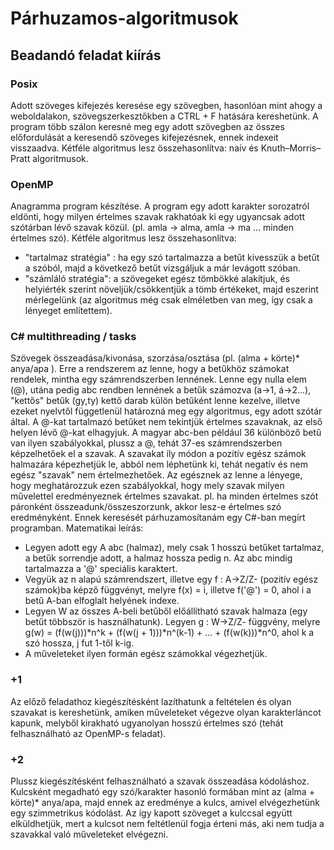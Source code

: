 # Párhuzamos-algoritmusok
## Beadandó feladat kiírás
### Posix
Adott szöveges kifejezés keresése egy szövegben, hasonlóan mint ahogy a weboldalakon, szövegszerkesztőkben a CTRL + F hatására kereshetünk. A program több szálon keresné meg egy adott szövegben az összes előfordulását a keresendő szöveges kifejezésnek, ennek indexeit visszaadva.
Kétféle algoritmus lesz összehasonlítva: naív és Knuth–Morris–Pratt algoritmusok.
### OpenMP
Anagramma program készítése. A program egy adott karakter sorozatról eldönti, hogy milyen értelmes szavak rakhatóak ki egy ugyancsak adott szótárban lévő szavak közül. (pl. amla -> alma, amla -> ma ... minden értelmes szó).
Kétféle algoritmus lesz összehasonlítva:
- "tartalmaz stratégia" : ha egy szó tartalmazza a betűt kivesszük a betűt a szóból, majd a következő betűt vizsgáljuk a már levágott szóban.
- "számláló stratégia": a szövegeket egész tömbökké alakítjuk, és helyiérték szerint növeljük/csökkentjük a tömb értékeket, majd eszerint mérlegelünk (az algoritmus még csak elméletben van meg, így csak a lényeget említettem).
### C# multithreading / tasks
Szövegek összeadása/kivonása, szorzása/osztása (pl. (alma + körte)* anya/apa ). Erre a rendszerem az lenne, hogy a betűkhöz számokat rendelek, mintha egy számrendszerben lennének. Lenne egy nulla elem (@), utána pedig abc rendben lennének a betűk számozva (a->1, á->2...), "kettős" betűk (gy,ty) kettő darab külön betűként lenne kezelve, illetve ezeket nyelvtől függetlenül határozná meg egy algoritmus, egy adott szótár által.
A @-kat tartalmazó betűket nem tekintjük értelmes szavaknak, az első helyen lévő @-kat elhagyjuk. A magyar abc-ben  például 36 különböző betű van ilyen szabályokkal, plussz a @, tehát 37-es számrendszerben képzelhetőek el a szavak.
A szavakat íly módon a pozitív egész számok halmazára képezhetjük le, abból nem léphetünk ki, tehát negatív és nem egész "szavak" nem értelmezhetőek.
Az egésznek az lenne a lényege, hogy meghatározzuk ezen szabályokkal, hogy mely szavak milyen művelettel eredményeznek értelmes szavakat. pl. ha minden értelmes szót páronként összeadunk/összeszorzunk, akkor lesz-e értelmes szó eredményként. Ennek keresését párhuzamosítanám egy C#-ban megírt programban.
Matematikai leírás:
- Legyen adott egy A abc (halmaz), mely csak 1 hosszú betűket tartalmaz, a betűk sorrendje adott, a halmaz hossza pedig n. Az abc mindig tartalmazza a '@' speciális karaktert.
- Vegyük az n alapú számrendszert, illetve egy f : A->Z/Z- (pozitív egész számok)ba képző függvényt, melyre f(x) = i, illetve f('@') = 0, ahol i a betű A-ban elfoglalt helyének indexe.
- Legyen W az összes A-beli betűből előállítható szavak halmaza (egy betűt többször is használhatunk). Legyen g : W->Z/Z- függvény, melyre g(w) = (f(w(j)))*n^k +
(f(w(j + 1)))*n^(k-1) + ... + (f(w(k)))*n^0, ahol k a szó hossza, j fut 1-től k-ig.
- A műveleteket ilyen formán egész számokkal végezhetjük.
### +1
Az előző feladathoz kiegészítésként lazíthatunk a feltételen és olyan szavakat is kereshetünk, amiken műveleteket végezve olyan karakterláncot kapunk, melyből kirakható ugyanolyan hosszú értelmes szó (tehát felhasználható az OpenMP-s feladat).
### +2
Plussz kiegészítésként felhasználható a szavak összeadása kódoláshoz. Kulcsként megadható egy szó/karakter hasonló formában mint az (alma + körte)* anya/apa, majd ennek az eredménye a kulcs, amivel elvégezhetünk egy szimmetrikus kódolást. Az így kapott szöveget a kulccsal együtt elküldhetjük, mert a kulcsot nem feltétlenül fogja érteni más, aki nem tudja a szavakkal való műveleteket elvégezni.
